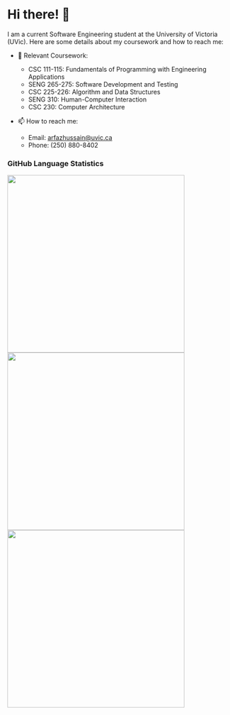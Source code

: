 # Hi there! 👋

I am a current Software Engineering student at the University of Victoria (UVic). Here are some details about my coursework and how to reach me:

- 🌱 Relevant Coursework:
  - CSC 111-115: Fundamentals of Programming with Engineering Applications
  - SENG 265-275: Software Development and Testing
  - CSC 225-226: Algorithm and Data Structures
  - SENG 310: Human-Computer Interaction
  - CSC 230: Computer Architecture

- 📫 How to reach me:
  - Email: arfazhussain@uvic.ca
  - Phone: (250) 880-8402

### GitHub Language Statistics
<img src="https://github-readme-stats.vercel.app/api/top-langs?username=zluvsand&layout=compact&theme=algolia&show_icons=true" width="400">
<img src="https://github-readme-stats.vercel.app/api?username=arfazhxss&theme=algolia&show_icons=true" width="400">
<img src="https://github-readme-streak-stats.herokuapp.com/?user=zluvsand&theme=algolia&show_icons=true" width="400">

